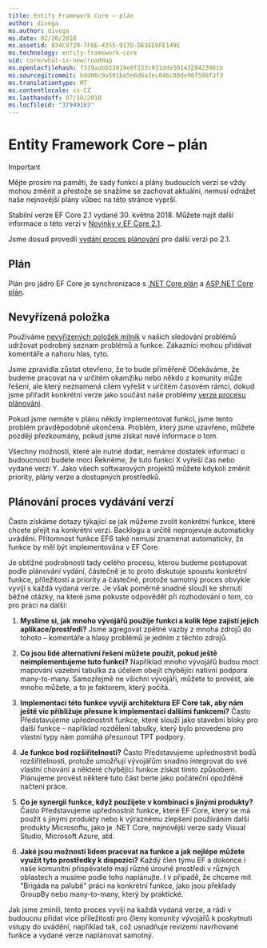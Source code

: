 ```yaml
---
title: Entity Framework Core – plán
author: divega
ms.author: divega
ms.date: 02/20/2018
ms.assetid: 834C9729-7F6E-4355-917D-DE3EE9FE149E
ms.technology: entity-framework-core
uid: core/what-is-new/roadmap
ms.openlocfilehash: f319aabb53019e0f153c911dde5814328423081b
ms.sourcegitcommit: bdd06c9a591ba5e6d6a3ec046c80de98f598f3f3
ms.translationtype: MT
ms.contentlocale: cs-CZ
ms.lasthandoff: 07/10/2018
ms.locfileid: "37949163"
---
```

# <a name="entity-framework-core-roadmap"></a>Entity Framework Core – plán

> [!IMPORTANT]
> Mějte prosím na paměti, že sady funkcí a plány budoucích verzí se vždy mohou změnit a přestože se snažíme se zachovat aktuální, nemusí odrážet naše nejnovější plány vůbec na této stránce vyprší.

Stabilní verze EF Core 2.1 vydané 30. května 2018. Můžete najít další informace o této verzi v [Novinky v EF Core 2.1](xref:core/what-is-new/ef-core-2.1).

Jsme dosud provedli [vydání proces plánování](#release-planning-process) pro další verzi po 2.1.

## <a name="schedule"></a>Plán

Plán pro jádro EF Core je synchronizace s [.NET Core plán](https://github.com/dotnet/core/blob/master/roadmap.md) a [ASP.NET Core plán](https://github.com/aspnet/Home/wiki/Roadmap).

## <a name="backlog"></a>Nevyřízená položka

Používáme [nevyřízených položek milník](https://github.com/aspnet/EntityFrameworkCore/issues?q=is%3Aopen+is%3Aissue+milestone%3ABacklog+sort%3Areactions-%2B1-desc) v našich sledování problémů udržovat podrobný seznam problémů a funkce. Zákazníci mohou přidávat komentáře a nahoru hlas, tyto.

Jsme zpravidla zůstat otevřeno, že to bude přiměřeně Očekáváme, že budeme pracovat na v určitém okamžiku nebo někdo z komunity může řešení, ale který neznamená cílem vyřešit v určitém časovém rámci, dokud jsme přiřadit konkrétní verze jako součást naše problémy [verze procesu plánování](#release-planning-process).

Pokud jsme nemáte v plánu někdy implementovat funkci, jsme tento problém pravděpodobně ukončena. Problém, který jsme uzavřeno, můžete později přezkoumány, pokud jsme získat nové informace o tom.

Všechny možnosti, které ale nutné dodat, nemáme dostatek informací o budoucnosti budete moci Řekněme, že tuto funkci X vyřeší čas nebo vydané verzi Y. Jako všech softwarových projektů můžete kdykoli změnit priority, plány verze a dostupných prostředků.

## <a name="release-planning-process"></a>Plánování proces vydávání verzí

Často získáme dotazy týkající se jak můžeme zvolit konkrétní funkce, které chcete přejít na konkrétní verzi. Backlogu a určitě neprojevuje automaticky uvádění. Přítomnost funkce EF6 také nemusí znamenat automaticky, že funkce by měl být implementována v EF Core.

Je obtížné podrobnosti tady celého procesu, kterou budeme postupovat podle plánování vydání, částečně je to proto diskutuje spoustu konkrétní funkce, příležitostí a priority a částečně, protože samotný proces obvykle vyvíjí s každá vydaná verze. Je však poměrně snadné slouží ke shrnutí běžné otázky, na které jsme pokuste odpovědět při rozhodování o tom, co pro práci na další:

1. **Myslíme si, jak mnoho vývojářů použije funkci a kolik lépe zajistí jejich aplikace/prostředí?** Jsme agregovat zpětné vazby z mnoha zdrojů do tohoto – komentáře a hlasy problémů je jedním z těchto zdrojů.

2. **Co jsou lidé alternativní řešení můžete použít, pokud ještě neimplementujeme tuto funkci?** Například mnoho vývojářů budou moct mapování vazební tabulka za účelem obejít chybějící nativní podpora many-to-many. Samozřejmě ne všichni vývojáři, můžete to provést, ale mnoho můžete, a to je faktorem, který počítá.

3. **Implementaci této funkce vyvíjí architektura EF Core tak, aby nám ještě víc přibližuje přesune k implementaci dalšími funkcemi?** Často Představujeme upřednostnit funkce, které slouží jako stavební bloky pro další funkce – například rozdělení tabulky, který bylo provedeno pro vlastní typy nám pomáhá přesunout TPT podpory.

4. **Je funkce bod rozšiřitelnosti?** Často Představujeme upřednostnit bodů rozšiřitelnosti, protože umožňují vývojářům snadno integrovat do své vlastní chování a některé chybějící funkce získat tímto způsobem. Plánujeme provést některé tuto část berte jako počáteční opožděné načtení práce.

5. **Co je synergii funkce, když použijete v kombinaci s jinými produkty?** Často Představujeme upřednostnit funkce, které EF Core, který se má použít s jinými produkty nebo k výraznému zlepšení používáním další produkty Microsoftu, jako je .NET Core, nejnovější verze sady Visual Studio, Microsoft Azure, atd.

6. **Jaké jsou možnosti lidem pracovat na funkce a jak nejlépe můžete využít tyto prostředky k dispozici?** Každý člen týmu EF a dokonce i naše komunitní přispěvatelé mají různé úrovně prostředí v různých oblastech a musíme podle toho naplánujte. I v případě, že chceme mít "Brigáda na palubě" práci na konkrétní funkce, jako jsou překlady GroupBy nebo many-to-many, který by praktické.

Jak jsme zmínili, tento proces vyvíjí na každá vydaná verze, a rádi v budoucnu přidat více příležitostí pro členy komunity vývojářů k poskytnutí vstupy do uvádění, například tak, což usnadňuje revizemi navrhované funkce a vydané verze naplánovat samotný.

